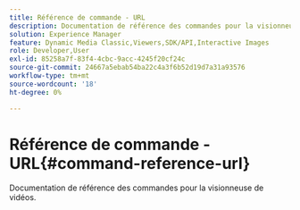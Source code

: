 ```yaml
---
title: Référence de commande - URL
description: Documentation de référence des commandes pour la visionneuse de vidéos.
solution: Experience Manager
feature: Dynamic Media Classic,Viewers,SDK/API,Interactive Images
role: Developer,User
exl-id: 85258a7f-83f4-4cbc-9acc-4245f20cf24c
source-git-commit: 24667a5ebab54ba22c4a3f6b52d19d7a31a93576
workflow-type: tm+mt
source-wordcount: '18'
ht-degree: 0%

---
```


# Référence de commande - URL{#command-reference-url}

Documentation de référence des commandes pour la visionneuse de vidéos.
